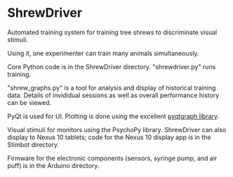 ShrewDriver
===========

Automated training system for training tree shrews to discriminate visual stimuli. 

Using it, one experimenter can train many animals simultaneously.

Core Python code is in the ShrewDriver directory. "shrewdriver.py" runs training. 

"shrew_graphs.py" is a tool for analysis and display of historical training data. Details of invididual sessions as well as overall performance history can be viewed.

PyQt is used for UI. Plotting is done using the excellent [pyqtgraph library](https://github.com/pyqtgraph/pyqtgraph).

Visual stimuli for monitors using the PsychoPy library. ShrewDriver can also display to Nexus 10 tablets; code for the Nexus 10 display app is in the Stimbot directory.

Firmware for the electronic components (sensors, syringe pump, and air puff) is in the Arduino directory.
